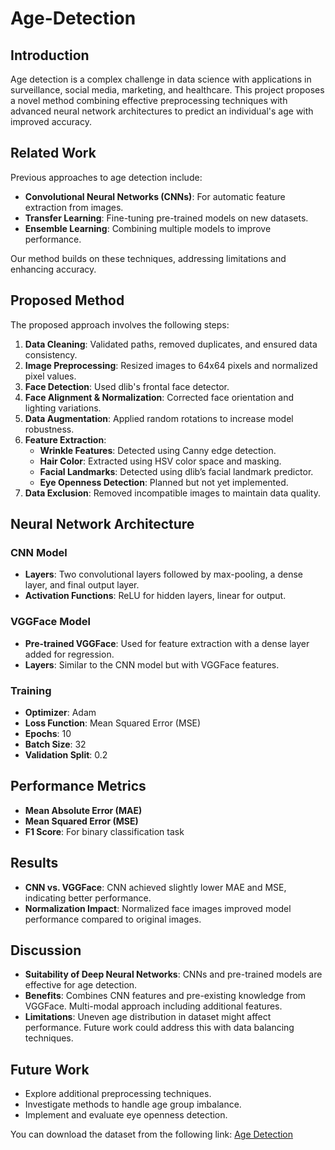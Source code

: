 # Age-Detection

## Introduction
Age detection is a complex challenge in data science with applications in surveillance, social media, marketing, and healthcare. This project proposes a novel method combining effective preprocessing techniques with advanced neural network architectures to predict an individual's age with improved accuracy.

## Related Work
Previous approaches to age detection include:
- **Convolutional Neural Networks (CNNs)**: For automatic feature extraction from images.
- **Transfer Learning**: Fine-tuning pre-trained models on new datasets.
- **Ensemble Learning**: Combining multiple models to improve performance.

Our method builds on these techniques, addressing limitations and enhancing accuracy.

## Proposed Method
The proposed approach involves the following steps:

1. **Data Cleaning**: Validated paths, removed duplicates, and ensured data consistency.
2. **Image Preprocessing**: Resized images to 64x64 pixels and normalized pixel values.
3. **Face Detection**: Used dlib's frontal face detector.
4. **Face Alignment & Normalization**: Corrected face orientation and lighting variations.
5. **Data Augmentation**: Applied random rotations to increase model robustness.
6. **Feature Extraction**:
   - **Wrinkle Features**: Detected using Canny edge detection.
   - **Hair Color**: Extracted using HSV color space and masking.
   - **Facial Landmarks**: Detected using dlib’s facial landmark predictor.
   - **Eye Openness Detection**: Planned but not yet implemented.
7. **Data Exclusion**: Removed incompatible images to maintain data quality.

## Neural Network Architecture
### CNN Model
- **Layers**: Two convolutional layers followed by max-pooling, a dense layer, and final output layer.
- **Activation Functions**: ReLU for hidden layers, linear for output.

### VGGFace Model
- **Pre-trained VGGFace**: Used for feature extraction with a dense layer added for regression.
- **Layers**: Similar to the CNN model but with VGGFace features.

### Training
- **Optimizer**: Adam
- **Loss Function**: Mean Squared Error (MSE)
- **Epochs**: 10
- **Batch Size**: 32
- **Validation Split**: 0.2

## Performance Metrics
- **Mean Absolute Error (MAE)**
- **Mean Squared Error (MSE)**
- **F1 Score**: For binary classification task

## Results
- **CNN vs. VGGFace**: CNN achieved slightly lower MAE and MSE, indicating better performance.
- **Normalization Impact**: Normalized face images improved model performance compared to original images.

## Discussion
- **Suitability of Deep Neural Networks**: CNNs and pre-trained models are effective for age detection.
- **Benefits**: Combines CNN features and pre-existing knowledge from VGGFace. Multi-modal approach including additional features.
- **Limitations**: Uneven age distribution in dataset might affect performance. Future work could address this with data balancing techniques.

## Future Work
- Explore additional preprocessing techniques.
- Investigate methods to handle age group imbalance.
- Implement and evaluate eye openness detection.


You can download the dataset from the following link: [Age Detection](https://www.kaggle.com/datasets/trainingdatapro/age-detection-human-faces-18-60-years)

